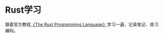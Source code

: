 # Rust学习
跟着官方教程[《The Rust Programming Language》](https://doc.rust-lang.org/book/title-page.html)学习一遍，记录笔记、练习编码。